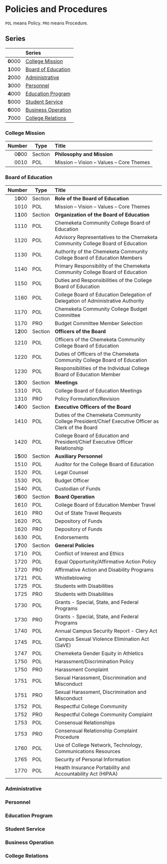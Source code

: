 # Policies and Procedures
`POL` means Policy. `PRO` means Procedure.

## Series

|          | Series                                    |
| -------: | :---------------------------------------- |
| **0**000 | [College Mission](#college-mission)       |
| **1**000 | [Board of Education](#board-of-education) |
| **2**000 | [Administrative](#administrative)         |
| **3**000 | [Personnel](#personnel)                   |
| **4**000 | [Education Program](#education-program)   |
| **5**000 | [Student Service](#student-service)       |
| **6**000 | [Business Operation](#business-operation) |
| **7**000 | [College Relations](#college-relations)   |

### College Mission

|  Number  | Type    | Title                                      |
| -------: | ------- | :----------------------------------------- |
| 0**0**00 | Section | **Philosophy and Mission**                 |
|     0010 | POL     | Mission – Vision – Values – Core Themes    |

### Board of Education

|  Number  | Type    | Title                                      |
| -------: | ------- | :----------------------------------------- |
| 1**0**00 | Section | **Role of the Board of Education**         |
|     1010 | POL     | Mission – Vision – Values – Core Themes    |
| 1**1**00 | Section | **Organization of the Board of Education** |
|     1110 | POL     | Chemeketa Community College Board of Education |
|     1120 | POL     | Advisory Representatives to the Chemeketa Community College Board of Education |
|     1130 | POL     | Authority of the Chemeketa Community College Board of Education Members |
|     1140 | POL     | Primary Responsibility of the Chemeketa Community College Board of Education |
|     1150 | POL     | Duties and Responsibilities of the College Board of Education |
|     1160 | POL     | College Board of Education Delegation of Delegation of Administrative Authority |
|     1170 | POL     | Chemeketa Community College Budget Committee |
|     1170 | PRO     | Budget Committee Member Selection         |
| 1**2**00 | Section | **Officers of the Board**                 |
|     1210 | POL     | Officers of the Chemeketa Community College Board of Education |
|     1220 | POL     | Duties of Officers of the Chemeketa Community College Board of Education |
|     1230 | POL     | Responsibilities of the Individual College Board of Education Member |
| 1**3**00 | Section | **Meetings**                              |
|     1310 | POL     | College Board of Education Meetings       |
|     1310 | PRO     | Policy Formulation/Revision               |
| 1**4**00 | Section | **Executive Officers of the Board**       |
|     1410 | POL     | Duties of the Chemeketa Community College President/Chief Executive Officer as Clerk of the Board |
|     1420 | POL     | College Board of Education and President/Chief Executive Officer Relationship |
| 1**5**00 | Section | **Auxiliary Personnel**                   |
|     1510 | POL     | Auditor for the College Board of Education |
|     1520 | POL     | Legal Counsel |
|     1530 | POL     | Budget Officer |
|     1540 | POL     | Custodian of Funds |
| 1**6**00 | Section | **Board Operation** |
|     1610 | POL     | College Board of Education Member Travel |
|     1610 | PRO     | Out of State Travel Requests |
|     1620 | POL     | Depository of Funds |
|     1620 | PRO     | Depository of Funds |
|     1630 | POL     | Endorsements |
| 1**7**00 | Section | **General Policies** |
|     1710 | POL     | Conflict of Interest and Ethics |
|     1720 | POL     | Equal Opportunity/Affirmative Action Policy |
|     1720 | PRO     | Affirmative Action and Disability Programs |
|     1721 | POL     | Whistleblowing |
|     1725 | POL     | Students with Disabilities |
|     1725 | PRO     | Students with Disabilities |
|     1730 | POL     | Grants - Special, State, and Federal Programs |
|     1730 | PRO     | Grants - Special, State, and Federal Programs |
|     1740 | POL     | Annual Campus Security Report - Clery Act |
|     1745 | POL     | Campus Sexual Violence Elimination Act (SaVE) |
|     1747 | POL     | Chemeketa Gender Equity in Athletics |
|     1750 | POL     | Harassment/Discrimination Policy |
|     1750 | PRO     | Harassment Complaint |
|     1751 | POL     | Sexual Harassment, Discrimination and Misconduct |
|     1751 | PRO     | Sexual Harassment, Discrimination and Misconduct |
|     1752 | POL     | Respectful College Community |
|     1752 | PRO     | Respectful College Community Complaint |
|     1753 | POL     | Consensual Relationships |
|     1753 | PRO     | Consensual Relationship Complaint Procedure |
|     1760 | POL     | Use of College Network, Technology, Communications Resources |
|     1765 | POL     | Security of Personal Information |
|     1770 | POL     | Health Insurance Portability and Accountability Act (HIPAA) |


### Administrative

### Personnel

### Education Program

### Student Service

### Business Operation

### College Relations
